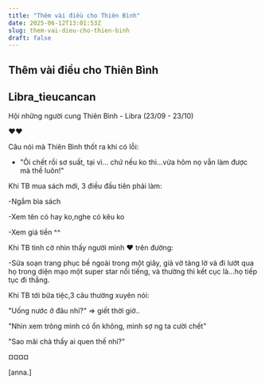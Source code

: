 ```yaml
---
title: "Thêm vài điều cho Thiên Bình"
date: 2025-06-12T13:01:53Z
slug: them-vai-dieu-cho-thien-binh
draft: false
---
```


## Thêm vài điều cho Thiên Bình

## Libra_tieucancan

Hội những người cung Thiên Bình - Libra (23/09 - 23/10)
 
♥♥
 
Câu nói mà Thiên Bình thốt ra khi có lỗi:
 
- "Ôi chết rồi sơ suất, tại vì... chứ nếu ko thì...vừa hôm nọ vẫn làm được mà thề luôn!"
 
Khi TB mua sách mới, 3 điều đầu tiên phải làm:
 
-Ngắm bìa sách
 
-Xem tên có hay ko,nghe có kêu ko
 
-Xem giá tiền ^^
 
Khi TB tình cờ nhìn thấy người mình ♥ trên đường:
 
-Sửa soạn trang phục bề ngoài trong một giây, giả vờ tảng lờ và đi lướt qua họ trong diện mạo một super star nổi tiếng, và thường thì kết cục là...họ tiếp tục đi thẳng.
 
Khi TB tới bữa tiệc,3 câu thường xuyên nói:
 
"Uống nước ở đâu nhỉ?" => giết thời giờ..
 
"Nhìn xem trông mình có ổn không, mình sợ ng ta cười chết"
 
"Sao mãi chả thấy ai quen thế nhỉ?"
 
¤¤¤¤
 
[anna.]